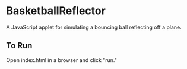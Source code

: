 # BasketballReflector

A JavaScript applet for simulating a bouncing ball reflecting off a plane.

## To Run

Open index.html in a browser and click "run."
